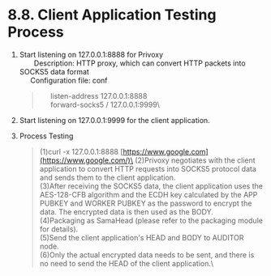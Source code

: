 # 8.8. Client Application Testing Process

1.  Start listening on 127.0.0.1:8888 for Privoxy  \
       Description: HTTP proxy, which can convert HTTP packets into SOCKS5 data format\
      Configuration file: conf

    >   listen-address 127.0.0.1:8888\
    >   forward-socks5 / 127.0.0.1:9999\
    >
2. Start listening on 127.0.0.1:9999 for the client application.
3.  Process Testing

    > (1)curl -x 127.0.0.1:8888 [https://www.google.com](https://www.google.com/)\
    > (2)Privoxy negotiates with the client application to convert HTTP requests into SOCKS5 protocol data and sends them to the client application.\
    > (3)After receiving the SOCKS5 data, the client application uses the AES-128-CFB algorithm and the ECDH key calculated by the APP PUBKEY and WORKER PUBKEY as the password to encrypt the data. The encrypted data is then used as the BODY.\
    > (4)Packaging as SamaHead (please refer to the packaging module for details).\
    > (5)Send the client application's HEAD and BODY to AUDITOR node.\
    > (6)Only the actual encrypted data needs to be sent, and there is no need to send the HEAD of the client application.\
    >

